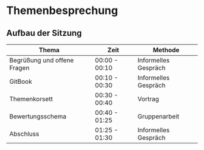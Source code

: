# Themenbesprechung

## Aufbau der Sitzung

| Thema		| Zeit		 |  Methode		|
| ---- 		| ----- | --- |
| Begrüßung und offene Fragen | 00:00 - 00:10 | Informelles Gespräch |
| GitBook | 00:10 - 00:30 | Informelles Gespräch |
| Themenkorsett | 00:30 - 00:40 | Vortrag |
| Bewertungsschema | 00:40 - 01:25 | Gruppenarbeit |
| Abschluss | 01:25 - 01:30 | Informelles Gespräch |

<!-- Aufbau

## Themenkorsett

1. Die Hausarbeit behandelt **ein** Thema. 
2. Die Fragestellung des Themas (wird nach der Literaturrecherche festgelegt) lässt sich in einer Arbeit zwischen 10 und 15 Seiten beantworten.
3. Bei einer schnellen (maximal 10 Minuten) Literaturrecherche (z.B. [Google Scholar](https://scholar.google.de/)) findet sich erste Literatur zum Thema.
4. Das Thema bewegt sich im Themengebiet **Bildungssysteme im internationalen Vergleich**.


## Bewertungsschmema 5. Bewertung

* Ich stelle das Bewertungsschema vor (10 Minuten)
* Ihr findet euer Bewertungsschema (35 Minuten)
	* Erklärung der Gruppenarbeit (5 Minuten)
	* Benennung des Kriteriums (15 Minuten, 4er Gruppe)
	* Demokratische Abstimmung des 5. Kriteriums (5 Minuten)
	* Erläuterung des nächsten Vorgehens (10 Minuten)